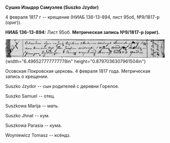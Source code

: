 **Сушко Изыдор Самуэлев (Suszko Jzydor)**

4 февраля 1817 г -- крещение (НИАБ 136-13-894, лист 95об, №9/1817-р
(ориг)).

**НИАБ 136-13-894:** Лист 95об. **Метрическая запись №9/1817-р (ориг).**

![](./media/d62308cef8bb820c3f5b159b99a475b8360de01e.png){width="6.496527777777778in"
height="0.8797036307961504in"}

Осовская Покровская церковь. 4 февраля 1817 года. Метрическая запись о
крещении.

Suszko Jzydor -- сын родителей с деревни Горелое.

Suszko Samuel -- отец.

Suszkowa Marija -- мать.

Suszko Jhnat -- кум.

Suszkowa Parasia -- кума.

Woyniewicz Tomasz -- ксёндз.
